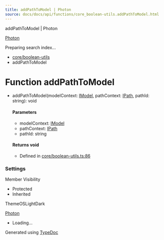 ```yaml
---
title: addPathToModel | Photon
source: docs/docs/api/functions/core_boolean-utils.addPathToModel.html
---
```


addPathToModel | Photon

[Photon](../index.html)




Preparing search index...

* [core/boolean-utils](../modules/core_boolean-utils.html)
* addPathToModel

# Function addPathToModel

* addPathToModel(modelContext: [IModel](../interfaces/core_schema.IModel.html), pathContext: [IPath](../interfaces/core_schema.IPath.html), pathId: string): void

  #### Parameters

  + modelContext: [IModel](../interfaces/core_schema.IModel.html)
  + pathContext: [IPath](../interfaces/core_schema.IPath.html)
  + pathId: string

  #### Returns void

  + Defined in [core/boolean-utils.ts:86](https://github.com/mwhite454/photon/blob/main/packages/photon/src/core/boolean-utils.ts#L86)

### Settings

Member Visibility

* Protected
* Inherited

ThemeOSLightDark

[Photon](../index.html)

* Loading...

Generated using [TypeDoc](https://typedoc.org/)
